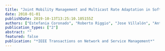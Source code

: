 ```yaml
---
title: "Joint Mobility Management and Multicast Rate Adaptation in Software-Defined Enterprise WLANs"
date: 2018-01-01
publishDate: 2019-10-13T13:25:10.105155Z
authors: ["Estefania Coronado", "Roberto Riggio", "Jose Villalón", "Antonio Garrido"]
publication_types: ["2"]
abstract: ""
featured: false
publication: "*IEEE Transactions on Network and Service Management*"
---
```


